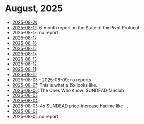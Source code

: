 # August, 2025

* [2025-08-20](20)
* [2025-08-19](19): 6-month report on the State of the Pivot Protocol
* 2025-08-18: no report
* [2025-08-17](17)
* [2025-08-16](16)
* [2025-08-15](15)
* [2025-08-14](14)
* [2025-08-13](13)
* [2025-08-12](12)
* [2025-08-11](11)
* [2025-08-10](10)
* 2025-08-08 - 2025-08-09: no reports
* [2025-08-07](07): This is what a 15x looks like.
* [2025-08-06](06): The Ones Who Know: $UNDEAD-fanclub
* [2025-08-05](05)
* [2025-08-04](04)
* [2025-08-03](03): 4x $UNDEAD price-increase had me like ...
* [2025-08-02](02)
* 2025-08-01: no report
